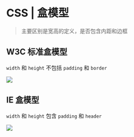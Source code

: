 # CSS | 盒模型

> 主要区别是宽高的定义，是否包含内距和边框

## W3C 标准盒模型

`width` 和 `height` 不包括 `padding` 和 `border`

![](https://cjpark-1304138896.cos.ap-guangzhou.myqcloud.com/note_img/20211214095623.png)

## IE 盒模型

`width` 和 `height` 包含 `padding` 和 `header`

![](https://cjpark-1304138896.cos.ap-guangzhou.myqcloud.com/note_img/20211214095648.png)